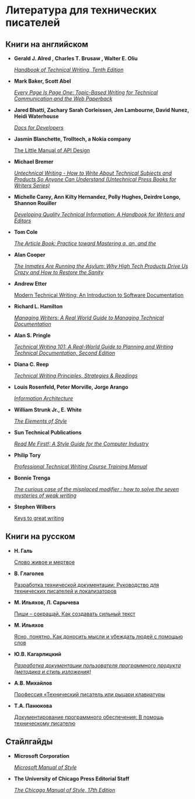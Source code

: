 # Литература для технических писателей

## Книги на английском

* **Gerald J. Alred , Charles T. Brusaw , Walter E. Oliu**

  [*Handbook of Technical Writing, Tenth
  Edition*](https://www.amazon.com/Handbook-Technical-Writing-Tenth-Gerald/dp/1250004411)

* **Mark Baker, Scott Abel**

  [*Every Page Is Page One: Topic-Based Writing for Technical Communication and the Web
  Paperback*](https://www.amazon.com/Every-Page-One-Topic-Based-Communication/dp/1937434281)

* **Jared Bhatti, Zachary Sarah Corleissen, Jen Lambourne, David Nunez, Heidi Waterhouse**

  [*Docs for Developers*](https://link.springer.com/book/10.1007/978-1-4842-7217-6)

* **Jasmin Blanchette, Trolltech, a Nokia company**

  [The Little Manual of API Design](https://github.com/papers-we-love/papers-we-love/blob/master/api_design/api-design.pdf)

* **Michael Bremer**

  [*Untechnical Writing - How to Write About Technical Subjects and Products So Anyone Can
  Understand (Untechnical Press Books for Writers
  Series)*](https://www.amazon.com/Untechnical-Writing-Technical-Subjects-Understand/dp/0966994906)

* **Michelle Carey, Ann Kilty Hernandez, Polly Hughes, Deirdre Longo, Shannon Rouiller**

  [*Developing Quality Technical Information: A Handbook for Writers and
  Editors*](https://www.amazon.com/Developing-Quality-Technical-Information-Handbook/dp/0131477498)

* **Tom Cole**

  [*The Article Book: Practice toward Mastering a, an, and
  the*](https://www.amazon.com/Book-Practice-toward-Mastering/dp/0472086391)

* **Alan Cooper**

  [*The Inmates Are Running the Asylum: Why High Tech Products Drive Us Crazy and How to
  Restore the
  Sanity*](https://www.amazon.com/Inmates-Are-Running-Asylum-Products/dp/0672326140)

* **Andrew Etter**

  [Modern Technical Writing: An Introduction to Software Documentation](https://www.amazon.com/Modern-Technical-Writing-Introduction-Documentation-ebook/dp/B01A2QL9SS)

* **Richard L. Hamilton**

  [*Managing Writers: A Real World Guide to Managing Technical
  Documentation*](https://www.amazon.com/Managing-Writers-World-Technical-Documentation-ebook-dp-B07PQY81DC/dp/B07PQY81DC/ref=mt_other?_encoding=UTF8&me=&qid=)

* **Alan S. Pringle**

  [*Technical Writing 101: A Real-World Guide to Planning and Writing Technical
  Documentation, Second
  Edition*](https://www.amazon.com/Technical-Writing-101-Real-World-Planning-dp-0970473362/dp/0970473362/ref=dp_ob_title_bk)

* **Diana C. Reep**

  [*Technical Writing Principles, Strategies &
  Readings*](https://archive.org/details/technicalwriting00reep_0)
  
* **Louis Rosenfeld, Peter Morville, Jorge Arango**

  [*Information Architecture*](https://www.oreilly.com/library/view/information-architecture-4th/9781491913529/)

* **William Strunk Jr., E. White**

  [*The Elements of Style*](https://en.wikisource.org/wiki/The_Elements_of_Style)

* **Sun Technical Publications**

  [*Read Me First!: A Style Guide for the Computer
  Industry*](https://www.amazon.com/First-Style-Guide-Computer-Industry-dp-0137058268/dp/0137058268/ref=dp_ob_title_bk)

* **Philip Tory**

  [*Professional Technical Writing Course Training
  Manual*](http://www.technicalwritingcourse.co.uk/wp-content/uploads/Philip_Torys_FREE_Technical_Writing_Course_Training_Manual_v18.5.pdf)

* **Bonnie Trenga**

  [*The curious case of the misplaced modifier : how to solve the seven mysteries of weak
  writing*](https://archive.org/details/curiouscaseofmis00tren)

* **Stephen Wilbers**

  [Keys to great writing](https://archive.org/details/keystogreatwriti00wilb)

## Книги на русском

* **Н. Галь**

  [Слово живое и мертвое](http://www.vavilon.ru/noragal/slovo.html)

* **В. Глаголев**

  [Разработка технической документации: Руководство для технических писателей и локализаторов](https://www.litres.ru/vadim-glagolev/razrabotka-tehnicheskoy-dokumentacii-rukovodstvo-dlya-tehnicheskih-pisateley-i-lokalizatorov-po/)

* **М. Ильяхов, Л. Сарычева**

  [Пиши – сокращай. Как создавать сильный текст](https://www.alpinabook.ru/catalog/book-pishi-sokrashchay/)
  
* **М. Ильяхов**

  [Ясно, понятно. Как доносить мысли и убеждать людей с помощью слов](https://alpinabook.ru/catalog/book-yasno-ponyatno/)

* **Ю.В. Кагарлицкий**

  [*Разработка документации пользователя программного продукта (методика и стиль
  изложения)*](https://lavkaknig.com/razrabotka-dokumentatsii-polzovatelya-programmnogo-produkta-metodika-i-stil-izlozheniya/)

* **А.В. Михайлов**

  [Профессия «Технический писатель или рыцари клавиатуры](https://urss.ru/cgi-bin/db.pl?lang=Ru&blang=ru&page=Book&id=233425)

* **Т.А. Панюкова**

  [Документирование программного обеспечения: В помощь техническому писателю](https://urss.ru/cgi-bin/db.pl?lang=Ru&blang=ru&page=Book&id=227126)

## Стайлгайды

* **Microsoft Corporation**

  [*Microsoft Manual of Style*](https://docs.microsoft.com/en-us/style-guide/welcome/)

* **The University of Chicago Press Editorial Staff**

  [*The Chicago Manual of Style, 17th
  Edition*](https://www.amazon.com/Chicago-Manual-Style-17th/dp/022628705X)
